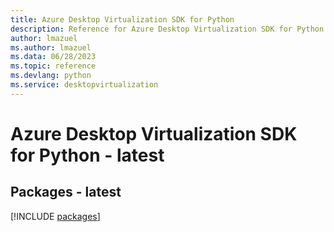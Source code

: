 ```yaml
---
title: Azure Desktop Virtualization SDK for Python
description: Reference for Azure Desktop Virtualization SDK for Python
author: lmazuel
ms.author: lmazuel
ms.data: 06/28/2023
ms.topic: reference
ms.devlang: python
ms.service: desktopvirtualization
---
```

# Azure Desktop Virtualization SDK for Python - latest
## Packages - latest
[!INCLUDE [packages](desktop-virtualization-index.md)]